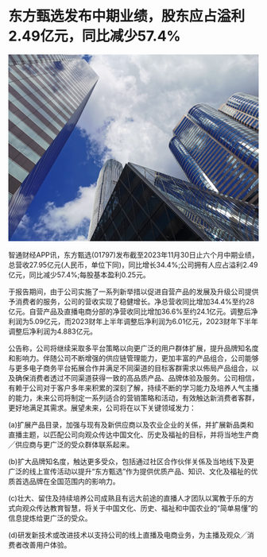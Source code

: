 # 东方甄选发布中期业绩，股东应占溢利2.49亿元，同比减少57.4%

![11fba3bfabba98d42433a923536327b8.jpg](https://raw.githubusercontent.com/qqhsx/qqnews_image/main/2024/01/24/东方甄选发布中期业绩，股东应占溢利2.49亿元，同比减少57.4%/11fba3bfabba98d42433a923536327b8.jpg)

智通财经APP讯，东方甄选(01797)发布截至2023年11月30日止六个月中期业绩，总营收27.95亿元(人民币，单位下同)，同比增长34.4%;公司拥有人应占溢利2.49亿元，同比减少57.4%;每股基本盈利0.25元。

于报告期间，由于公司实施了一系列新举措以促进自营产品的发展及升级公司提供予消费者的服务，公司的营收实现了稳健增长。净总营收同比增加34.4%至约28亿元。自营产品及直播电商分部的净营收同比增加36.6%至约24.1亿元。调整后净利润为5.09亿元，而2023财年上半年调整后净利润为6.01亿元，2023财年下半年调整后净利润为4.883亿元。

公告称，公司将继续采取多平台策略以向更广泛的用户群体扩展，提升品牌知名度和影响力。伴随公司不断增强的供应链管理能力，更加丰富的产品组合，公司能够与更多电子商务平台拓展合作并满足不同渠道的目标客群需求以佈局产品组合，以及确保消费者透过不同渠道获得一致的高品质产品、品牌体验及服务。公司相信，有赖于公司对于客户多年来积累的深刻了解，持续不断的学习能力及培养人气主播的能力，未来公司将制定一系列适合的营销策略和活动，有效触达新消费者客群，更好地满足其需求。展望未来，公司将在以下关键领域发力：

(a)扩展产品目录，加强与现有及新供应商以及农业企业的关係，并扩展新品类和直播主题，以匹配公司向观众传达中国文化、历史及福祉的目标，并将当地生产商╱供应商与更广泛的受众群体联系起来。

(b)扩大品牌知名度，触达更多受众，包括通过社区合作伙伴关係及当地线下及更广泛的线上宣传活动以提升“东方甄选”作为提供优质产品、知识、文化及福祉的优质首选品牌在全国范围内的影响力。

(c)壮大、留住及持续培养公司成熟且有远大前途的直播人才团队以寓教于乐的方式向观众传达教育智慧，将关于中国文化、历史、福祉和中国农业的“简单易懂”的信息提炼给更广泛的受众。

(d)研发新技术或改进技术以支持公司的线上直播及电商业务，为主播及观众╱消费者改善用户体验。

